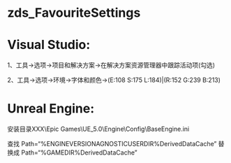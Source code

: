 # zds_FavouriteSettings

# Visual Studio:

  1、工具->选项->项目和解决方案->在解决方案资源管理器中跟踪活动项(勾选)
  
  2、工具->选项->环境->字体和颜色->(E:108 S:175 L:184)|(R:152 G:239 B:213)
  

# Unreal Engine:

  安装目录XXX\Epic Games\UE_5.0\Engine\Config\BaseEngine.ini
  
  查找 Path=“%ENGINEVERSIONAGNOSTICUSERDIR%DerivedDataCache” 替换成 Path=“%GAMEDIR%DerivedDataCache”
